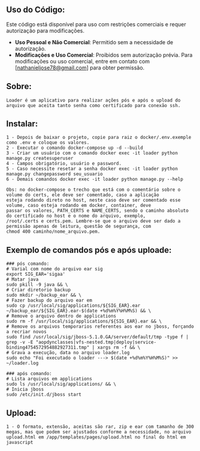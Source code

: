 ## Uso do Código:
Este código está disponível para uso com restrições comerciais e requer autorização para modificações.

- **Uso Pessoal e Não Comercial**: Permitido sem a necessidade de autorização.
- **Modificações e Uso Comercial**: Proibidos sem autorização prévia. Para modificações ou uso comercial, entre em contato com [nathanieljose78@gmail.com] para obter permissão.

## Sobre:
```
Loader é um aplicativo para realizar ações pós e após o upload do arquivo que aceita tanto senha como certificado para conexão ssh.
```

## Instalar:
```
1 - Depois de baixar o projeto, copie para raiz o docker/.env.exemple como .env e coloque os valores.
2 - Executar o comando docker-compose up -d --build
3 - Criar um usuário com o comando docker exec -it loader python manage.py createsuperuser
4 - Campos obrigatório, usuário e password.
5 - Caso necessite resetar a senha docker exec -it loader python manage.py changepassword seu_usuario
6 - Demais comandos docker exec -it loader python manage.py --help

Obs: no docker-compose o trecho que está com o comentário sobre o volume do certs, ele deve ser comentado, caso a aplicação
esteja rodando direto no host, neste caso deve ser comentado esse volume, caso esteja rodando em docker, container, deve
passar os valores, PATH_CERTS e NAME_CERTS, sendo o caminho absoluto do certificado no host e o nome do arquivo, exemplo,
/root/.certs e certs.pem. Lembre-se que o arquivo deve ser dado a permissão apenas de leitura, questão de segurança, com
chmod 400 caminho/nome_arquivo.pem.
```

## Exemplo de comandos pós e após uploade:
```
### pós comando:
# Varial com nome do arquivo ear sig
export SIG_EAR='sigaa'
# Matar java
sudo pkill -9 java && \
# Criar diretorio backup
sudo mkdir ~/backup_ear && \
# Fazer backup do arquivo ear em 
sudo cp /usr/local/sig/applications/${SIG_EAR}.ear ~/backup_ear/${SIG_EAR}.ear-$(date +%d%m%Y%H%M%S) && \
# Remove o arquivo dentro de applications
sudo rm -f /usr/local/sig/applications/${SIG_EAR}.ear && \
# Remove os arquivos temporarios referentes aos ear no jboss, forçando a recriar novos
sudo find /usr/local/sig/jboss-5.1.0.GA/server/default/tmp -type f | grep -v -E "aopdynclasses|vfs-nested.tmp|deploy|service-binding4754572954882927311.tmp" | xargs rm -f && \
# Grava a execução, data no arquivo loader.log
sudo echo "Foi executado o loader ---> $(date +%d%m%Y%H%M%S)" >> ~/loader.log

### após comando:
# Lista arquivos em applications
sudo ls /usr/local/sig/applications/ && \
# Inicia jboss
sudo /etc/init.d/jboss start
```

## Upload:
```
1 - O formato, extensão, aceitas são rar, zip e ear com tamanho de 300 megas, mas que podem ser ajustados conforme a necessidade, no arquivo upload.html em /app/templates/pages/upload.html no final do html em javascript
```